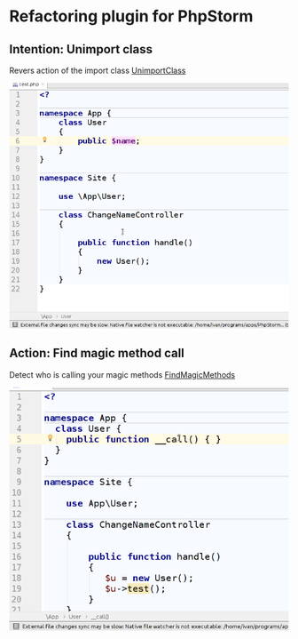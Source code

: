 # Refactoring plugin for PhpStorm

## Intention: Unimport class 
Revers action of the import class
[UnimportClass](src/com/funivan/phpstorm/refactoring/UnimportClass/README.md)

![Unimport class](doc/unimport.gif) 

## Action: Find magic method call
Detect who is calling your magic methods
[FindMagicMethods](src/com/funivan/phpstorm/refactoring/findMagicMethods/README.md)

![FindMagicMethods](doc/find-magick-methods.gif)